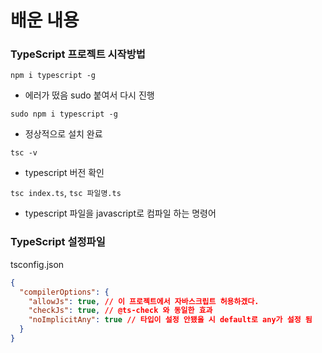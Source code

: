 # 배운 내용

### TypeScript 프로젝트 시작방법

`npm i typescript -g`

- 에러가 떴음 sudo 붙여서 다시 진행

`sudo npm i typescript -g`

- 정상적으로 설치 완료

`tsc -v`

- typescript 버전 확인

`tsc index.ts`, `tsc 파일명.ts`

- typescript 파일을 javascript로 컴파일 하는 명령어

### TypeScript 설정파일

tsconfig.json

```json
{
  "compilerOptions": {
    "allowJs": true, // 이 프로젝트에서 자바스크립트 허용하겠다.
    "checkJs": true, // @ts-check 와 동일한 효과
    "noImplicitAny": true // 타입이 설정 안됐을 시 default로 any가 설정 됨
  }
}
```
